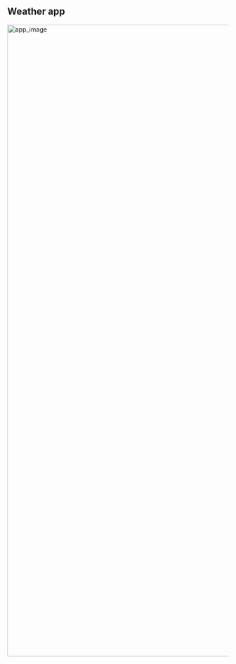## Weather app
<img width="1440" alt="app_image" src="https://github.com/ashitagaur/weather-app/assets/150182008/2639821d-fc96-4daf-a3f6-9052aca01cec">



